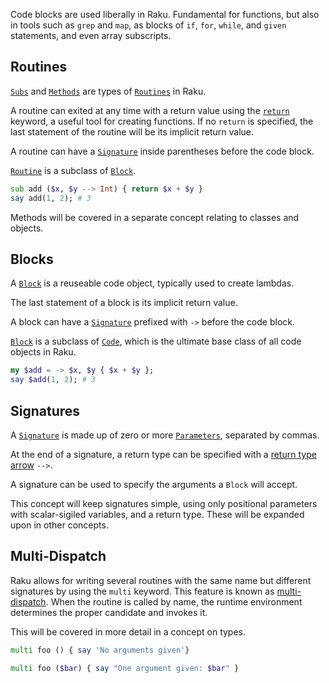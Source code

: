 Code blocks are used liberally in Raku.
Fundamental for functions, but also in tools such as `grep` and `map`, as blocks of `if`, `for`, `while`, and `given` statements, and even array subscripts.

## Routines

[`Subs`][type/Sub] and [`Methods`][type/Method] are types of [`Routines`][type/Routine] in Raku.

A routine can exited at any time with a return value using the [`return`][control-return] keyword, a useful tool for creating functions.
If no `return` is specified, the last statement of the routine will be its implicit return value.

A routine can have a [`Signature`][language/signatures] inside parentheses before the code block.

[`Routine`][type/Routine] is a subclass of [`Block`][type/Block].

```raku
sub add ($x, $y --> Int) { return $x + $y }
say add(1, 2); # 3
```

Methods will be covered in a separate concept relating to classes and objects.

## Blocks

A [`Block`][type/Block] is a reuseable code object, typically used to create lambdas.

The last statement of a block is its implicit return value.

A block can have a [`Signature`][language/signatures] prefixed with `->` before the code block.

[`Block`][type/Block] is a subclass of [`Code`][type/Code], which is the ultimate base class of all code objects in Raku.

```raku
my $add = -> $x, $y { $x + $y };
say $add(1, 2); # 3
```

## Signatures

A [`Signature`][language/signatures] is made up of zero or more [`Parameters`][type/Parameter], separated by commas.

At the end of a signature, a return type can be specified with a [return type arrow][signatures-return-type-arrow] `-->`.

A signature can be used to specify the arguments a `Block` will accept.

This concept will keep signatures simple, using only positional parameters with scalar-sigiled variables, and a return type.
These will be expanded upon in other concepts.

## Multi-Dispatch

Raku allows for writing several routines with the same name but different signatures by using the `multi` keyword.
This feature is known as [multi-dispatch][multi-dispatch].
When the routine is called by name, the runtime environment determines the proper candidate and invokes it.

This will be covered in more detail in a concept on types.

```raku
multi foo () { say 'No arguments given'}

multi foo ($bar) { say "One argument given: $bar" }
```

[type/Sub]: https://docs.raku.org/type/Sub
[type/Method]: https://docs.raku.org/type/Method
[type/Routine]: https://docs.raku.org/type/Routine
[control-return]: https://docs.raku.org/language/control#return
[type/Block]: https://docs.raku.org/type/Block
[language/signatures]: https://docs.raku.org/language/signatures
[type/Parameter]: https://docs.raku.org/type/Parameter
[type/Code]: https://docs.raku.org/type/Code
[signatures-return-type-arrow]: https://docs.raku.org/language/signatures#Return_type_arrow:_--%3E
[multi-dispatch]: https://docs.raku.org/language/functions#Multi-dispatch
